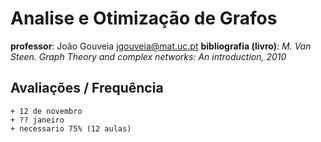 # Analise e Otimização de Grafos

**professor**: João Gouveia jgouveia@mat.uc.pt
**bibliografia (livro)**: _M. Van Steen. Graph Theory and complex networks: An introduction, 2010_

## Avaliações / Frequência

    + 12 de novembro
    + ?? janeiro
    + necessario 75% (12 aulas) 
